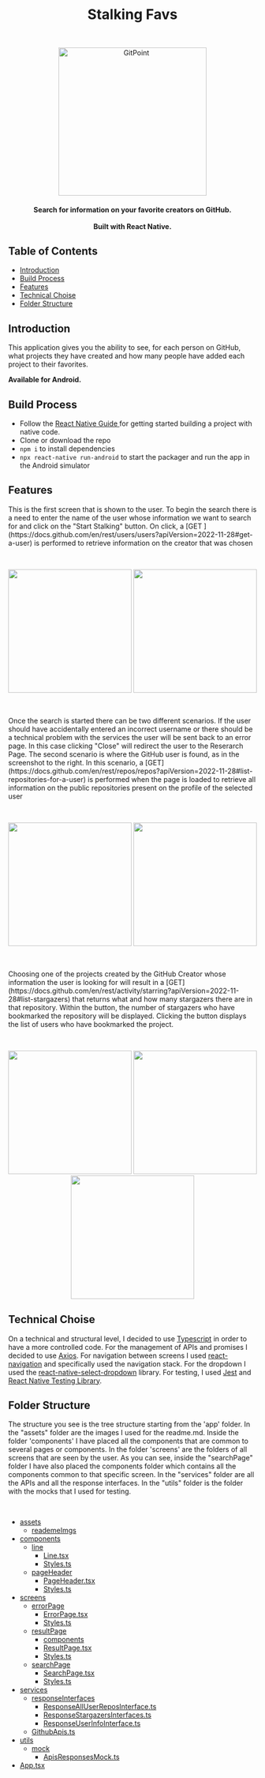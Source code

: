 <h1 align="center"> Stalking Favs </h1> <br>
<p align="center">
    <img alt="GitPoint" title="GitPoint" src=https://github.githubassets.com/images/modules/logos_page/GitHub-Mark.png width="300">
</p>
 
<h4 align="center">
  Search for information on your favorite creators on GitHub. </br></br> 
  Built with React Native.
</h4>

## Table of Contents

- [Introduction](#introduction)
- [Build Process](#build-process)
- [Features](#features)
- [Technical Choise](#technical-choise)
- [Folder Structure](#folder-structure)

## Introduction

This application gives you the ability to see, for each person on GitHub, what projects they have created and how many people have added each project to their favorites.

**Available for Android.**

## Build Process
 
- Follow the [React Native Guide ](https://facebook.github.io/react-native/docs/getting-started.html) for getting started building a project with native code.
- Clone or download the repo
- `npm i` to install dependencies
- `npx react-native run-android` to start the packager and run the app in the Android simulator
 
## Features

<p>
    <span>This is the first screen that is shown to the user. To begin the search there is a need to enter the name of the user whose information we want to         search for and click on the "Start Stalking" button.
On click, a [GET ](https://docs.github.com/en/rest/users/users?apiVersion=2022-11-28#get-a-user) is performed to retrieve information on the creator that was chosen </span>
</p>

</br>

<p align="center">
  <img src=https://github.com/Ladirico/pago-pa-stargazers/blob/develop/app/assets/reademeImgs/firstPageEmpty.jpeg width=250>
  <img src=https://github.com/Ladirico/pago-pa-stargazers/blob/develop/app/assets/reademeImgs/firstPageFull.jpeg width=250>
</p>

</br>

<p>
    <span>Once the search is started there can be two different scenarios. If the user should have accidentally entered an incorrect username or there should be a technical problem with the services the user will be sent back to an error page. In this case clicking "Close" will redirect the user to the Reserarch Page. The second scenario is where the GitHub user is found, as in the screenshot to the right. In this scenario, a [GET](https://docs.github.com/en/rest/repos/repos?apiVersion=2022-11-28#list-repositories-for-a-user) is performed when the page is loaded to retrieve all information on the public repositories present on the profile of the selected user</span>
</p>

</br>

<p align="center">
  <img src=https://github.com/Ladirico/pago-pa-stargazers/blob/develop/app/assets/reademeImgs/error.jpeg width=250>
  <img src=https://github.com/Ladirico/pago-pa-stargazers/blob/develop/app/assets/reademeImgs/FoundCreator.jpeg width=250>
</p>

</br>

<p>
    <span>Choosing one of the projects created by the GitHub Creator whose information the user is looking for will result in a [GET](https://docs.github.com/en/rest/activity/starring?apiVersion=2022-11-28#list-stargazers) that returns what and how many stargazers there are in that repository. Within the button, the number of stargazers who have bookmarked the repository will be displayed. Clicking the button displays the list of users who have bookmarked the project.</span>
</p>

</br>

<p align="center">
  <img src=https://github.com/Ladirico/pago-pa-stargazers/blob/develop/app/assets/reademeImgs/openedDropdown.jpeg width=250>
  <img src=https://github.com/Ladirico/pago-pa-stargazers/blob/develop/app/assets/reademeImgs/selectedElement.jpeg width=250>
  <img src=https://github.com/Ladirico/pago-pa-stargazers/blob/develop/app/assets/reademeImgs/result.jpeg width=250>
</p>
 
## Technical Choise

On a technical and structural level, I decided to use [Typescript](https://www.typescriptlang.org) in order to have a more controlled code.
For the management of APIs and promises I decided to use [Axios](https://axios-http.com/docs/intro).
For navigation between screens I used [react-navigation](https://reactnavigation.org/docs/getting-started/) and specifically used the navigation stack. 
For the dropdown I used the [react-native-select-dropdown](https://www.npmjs.com/package/react-native-select-dropdown) library.
For testing, I used [Jest](https://jestjs.io/docs/tutorial-react-native) and [React Native Testing Library](https://testing-library.com/docs/react-native-testing-library/intro/).

## Folder Structure 

The structure you see is the tree structure starting from the 'app' folder. 
In the "assets" folder are the images I used for the readme.md.
Inside the folder 'components' I have placed all the components that are common to several pages or components. 
In the folder 'screens' are the folders of all screens that are seen by the user. As you can see, inside the "searchPage" folder I have also placed the components folder which contains all the components common to that specific screen. 
In the "services" folder are all the APIs and all the response interfaces.
In the "utils" folder is the folder with the mocks that I used for testing.

</br>

* [assets](./app/assets)
  * [reademeImgs](./app/assets/reademeImgs)
* [components](./app/components)
  * [line](./app/components/line)
    * [Line.tsx](./app/components/line/Line.tsx)
    * [Styles.ts](./app/components/line/Styles.ts)
  * [pageHeader](./app/components/pageHeader)
    * [PageHeader.tsx](./app/components/pageHeader/PageHeader.tsx)    
    * [Styles.ts](./app/components/pageHeader/Styles.ts)
* [screens](./app/screens)
  * [errorPage](./app/screens/errorPage)
    * [ErrorPage.tsx](./app/screens/errorPage/ErrorPage.tsx)
    * [Styles.ts](./app/screens/errorPage/Styles.ts)
  * [resultPage](./app/screens/resultPage)
    * [components](./app/screens/resultPage/components)
    * [ResultPage.tsx](./app/screens/resultPage/ResultPage.tsx)
    * [Styles.ts](./app/screens/resultPage/Styles.ts)
  * [searchPage](./app/screens/searchPage)
    * [SearchPage.tsx](./app/screens/searchPage/SearchPage.tsx)
    * [Styles.ts](./app/screens/searchPage/Styles.ts)
* [services](./app/services)
  * [responseInterfaces](./app/services/responseInterfaces)
    * [ResponseAllUserReposInterface.ts](./app/services/responseInterfaces/ResponseAllUserReposInterface.ts)
    * [ResponseStargazersInterfaces.ts](./app/services/responseInterfaces/ResponseStargazersInterfaces.ts)
    * [ResponseUserInfoInterface.ts](./app/services/responseInterfaces/ResponseUserInfoInterface.ts)
  * [GithubApis.ts](./app/services/GithubApis.ts)
* [utils](./app/utils)
  * [mock](./app/utils/mock)
    * [ApisResponsesMock.ts](./app/utils/mock/ApisResponsesMock.ts)
* [App.tsx](./app/App.tsx)
